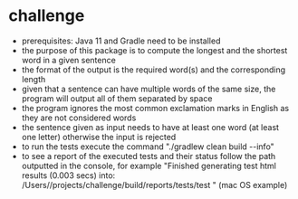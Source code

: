 # challenge
 - prerequisites: Java 11 and Gradle need to be installed
 - the purpose of this package is to compute the longest and the shortest word in a given sentence
 - the format of the output is the required word(s) and the corresponding length
 - given that a sentence can have multiple words of the same size, the program will output all of them separated by space
 - the program ignores the most common exclamation marks in English as they are not considered words
 - the sentence given as input needs to have at least one word (at least one letter) otherwise the input is rejected
 - to run the tests execute the command "./gradlew clean build --info"
 - to see a report of the executed tests and their status follow the path outputted in the console, for example "Finished generating test html results (0.003 secs) into: /Users/<username>/projects/challenge/build/reports/tests/test
 " (mac OS example)